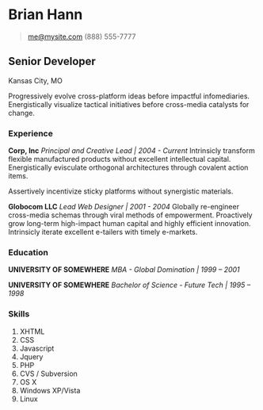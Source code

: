 # Brian Hann

> [me@mysite.com](me@mysite.com)
> (888) 555-7777
## Senior Developer

Kansas City, MO

Progressively evolve cross-platform ideas before impactful infomediaries. Energistically visualize tactical initiatives before cross-media catalysts for change.
### Experience

**Corp, Inc**
  *Principal and Creative Lead | 2004 - Current*
  Intrinsicly transform flexible manufactured products without excellent intellectual capital. Energistically evisculate orthogonal architectures through covalent action items.

  Assertively incentivize sticky platforms without synergistic materials.

**Globocom LLC**
  *Lead Web Designer | 2001 - 2004*
  Globally re-engineer cross-media schemas through viral methods of empowerment. Proactively grow long-term high-impact human capital and highly efficient innovation. Intrinsicly iterate excellent e-tailers with timely e-markets.
### Education

**UNIVERSITY OF SOMEWHERE**
  *MBA - Global Domination | 1999 – 2001*

**UNIVERSITY OF SOMEWHERE**
  *Bachelor of Science - Future Tech | 1995 – 1998*
### Skills

1. XHTML
1. CSS
1. Javascript
1. Jquery
1. PHP
1. CVS / Subversion
1. OS X
1. Windows XP/Vista
1. Linux